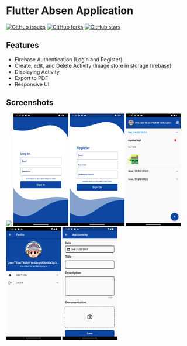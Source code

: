 # Flutter Absen Application

[![GitHub issues](https://img.shields.io/github/issues/PLWEP/Flutter-Absen-App?style=for-the-badge)](https://github.com/PLWEP/Flutter-Absen-App/issues)
[![GitHub forks](https://img.shields.io/github/forks/PLWEP/Flutter-Absen-App?style=for-the-badge)](https://github.com/PLWEP/Flutter-Absen-App/network)
[![GitHub stars](https://img.shields.io/github/stars/PLWEP/Flutter-Absen-App?style=for-the-badge)](https://github.com/PLWEP/Flutter-Absen-App/stargazers)

## Features

-   Firebase Authentication (Login and Register)
-   Create, edit, and Delete Activity (Image store in storage firebase)
-   Displaying Activity
-   Export to PDF
-   Responsive UI

## Screenshots

<div align="left">
<img src="assets/readme/0.png"  width="150px">
<img src="assets/readme/1.png"  width="150px">
<img src="assets/readme/2.png"  width="150px">
<img src="assets/readme/3.png"  width="150px">
<img src="assets/readme/4.png"  width="150px">
<img src="assets/readme/5.png"  width="150px">
</div>
